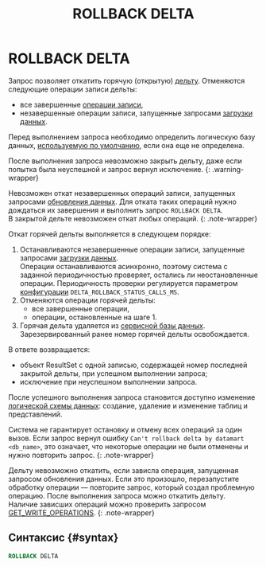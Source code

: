 ﻿---
layout: default
title: ROLLBACK DELTA
nav_order: 41
parent: Запросы SQL+
grand_parent: Справочная информация
has_children: false
has_toc: false
---

# ROLLBACK DELTA

Запрос позволяет откатить горячую (открытую) [дельту](../../../overview/main_concepts/delta/delta.md).
Отменяются следующие операции записи дельты:
* все завершенные [операции записи](../../../overview/main_concepts/write_operation/write_operation.md),
* незавершенные операции записи, запущенные запросами [загрузки данных](../../../working_with_system/data_upload/data_upload.md).

Перед выполнением запроса необходимо определить логическую базу данных,
[используемую по умолчанию](../../../working_with_system/other_features/default_db_set-up/default_db_set-up.md),
если она еще не определена.

После выполнения запроса невозможно закрыть дельту, даже если попытка была неуспешной и запрос вернул исключение.
{: .warning-wrapper}

Невозможен откат незавершенных операций записи, запущенных запросами [обновления данных](../../../working_with_system/data_update/data_update.md). 
Для отката таких операций нужно дождаться их завершения и выполнить запрос `ROLLBACK DELTA`.
<br>В закрытой дельте невозможен откат любых операций.
{: .note-wrapper}

Откат горячей дельты выполняется в следующем порядке:
1. Останавливаются незавершенные операции записи, запущенные запросами [загрузки данных](../../../working_with_system/data_upload/data_upload.md).
   <br>Операции останавливаются асинхронно, поэтому система с заданной периодичностью проверяет, остались ли неостановленные операции. 
   Периодичность проверки регулируется параметром [конфигурации](../../../maintenance/configuration/system/system.md) 
   `DELTA_ROLLBACK_STATUS_CALLS_MS`.
2. Отменяются операции горячей дельты: 
   * все завершенные операции,
   * операции, остановленные на шаге 1.
3. Горячая дельта удаляется из [сервисной базы данных](../../../overview/main_concepts/service_db/service_db.md). 
   Зарезервированный ранее номер горячей дельты освобождается.

В ответе возвращается:
*   объект ResultSet c одной записью, содержащей номер последней закрытой дельты, при успешном выполнении запроса;
*   исключение при неуспешном выполнении запроса.

После успешного выполнения запроса становится доступно изменение [логической схемы данных](../../../overview/main_concepts/logical_schema/logical_schema.md):
создание, удаление и изменение таблиц и представлений.

Система не гарантирует остановку и отмену всех операций за один вызов. Если запрос вернул ошибку 
`Can't rollback delta by datamart <db_name>`, это означает, что некоторые операции не были отменены и нужно повторить запрос.
{: .note-wrapper}

Дельту невозможно откатить, если зависла операция, запущенная запросом обновления данных. Если это произошло, 
перезапустите обработку операции — повторите запрос, который создал проблемную операцию. После выполнения запроса 
можно откатить дельту.
<br>Наличие зависших операций можно проверить запросом [GET_WRITE_OPERATIONS](../GET_WRITE_OPERATIONS/GET_WRITE_OPERATIONS.md).
{: .note-wrapper}

## Синтаксис {#syntax}

```sql
ROLLBACK DELTA
```